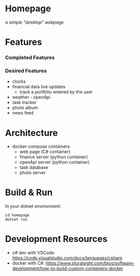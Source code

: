 # Homepage
*a simple "desktop" webpage*

# Features 
### Completed Features
### Desired Features
- clocks
- financial data live updates
  - track a portfolio entered by the user
- weather - openApi
- task tracker
- photo album
- news feed

# Architecture
- docker-compose containers
  - web page (C# container)
  - finance server (python container)
  - openApi server (python container)
  - task database
  - photo server

# Build & Run
In your dotnet environment:
```
cd homepage
dotnet run
```

# Development Resources
- c# dev with VSCode: https://code.visualstudio.com/docs/languages/csharp
- docker with C#: https://www.pluralsight.com/blog/software-development/how-to-build-custom-containers-docker
